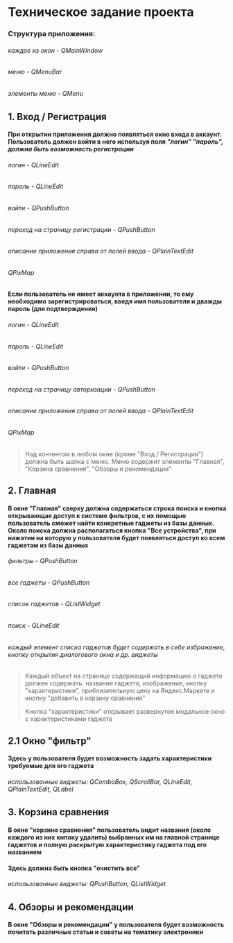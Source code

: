 # Техническое задание проекта

### Структура приложения:

###### каждое из окон - QMainWindow
###### меню - QMenuBar
###### элементы меню - QMenu

## 1. Вход / Регистрация

  #### При открытии приложения должно появляться окно входа в аккаунт. Пользователь должен войти в него используя поля *"логин"* *"пароль", должна быть возможность регистрации*
  
  ###### логин - QLineEdit
  ###### пароль - QLineEdit
  ###### войти - QPushButton
  ###### переход на страницу регистрации - QPushButton
  ###### описание приложения справа от полей ввода - QPlainTextEdit
  ###### QPixMap
  
  #### Если пользователь не имеет аккаунта в приложении, то ему необходимо зарегистрироваться, введя имя пользователя и дважды пароль (для подтверждения)
  
  ###### логин - QLineEdit
  ###### пароль - QLineEdit
  ###### войти - QPushButton
  ###### переход на страницу авторизации - QPushButton
  ###### описание приложения справа от полей ввода - QPlainTextEdit
  ###### QPixMap

> Над контентом в любом окне (кроме "Вход / Регистрация") должна быть шапка с меню. Меню содержит элементы "Главная", "Корзина сравнения", "Обзоры и рекомендации"

## 2. Главная

#### В окне **"Главная"** сверху должна содержаться строка поиска и кнопка открывающая доступ к системе фильтров, с их помощью пользователь сможет найти конкретные гаджеты из базы данных. Около поиска должна располагаться кнопка **"Все устройства"**, при нажатии на которую у пользователя будет появляться доступ ко всем гаджетам из базы данных

  ###### фильтры - QPushButton
  ###### все гаджеты - QPushButton
  ###### список гаджетов - QListWidget
  ###### поиск - QLineEdit
  ###### каждый элемент списка гаджетов будет содержать в себе избражение, кнопку открытия диалогового окна и др. виджеты

  > Каждый объект на странице cодержащий информацию о гаджете должен содержать: название гаджета, изображение, кнопку "характеристики", приблизительную цену на Яндекс.Маркете и кнопку "добавить в корзину сравнения"

  > Кнопка "характеристики" открывает развернутое модальное окно с характеристиками гаджета

## 2.1 Окно "фильтр"

#### Здесь у пользователя будет возможность задать характеристики требуемые для его гаджета

  ###### использованные виджеты: QComboBox, QScrollBar, QLineEdit, QPlainTextEdit, QLabel

## 3. Корзина сравнения

  #### В окне **"корзина сравнения"** пользователь видит названия (около каждого из них кнпоку удалить) выбранных им на главной странице гаджетов и полную раскрытую характеристику гаджета под его названием
  #### Здесь должна быть кнопка "очистить все"
  
   ###### использованные виджеты: QPushButton, QListWidget

## 4. Обзоры и рекомендации

  #### В окне **"Обзоры и рекомендации"** у пользователя будет возможность почитать различные статьи и советы на тематику электроники
